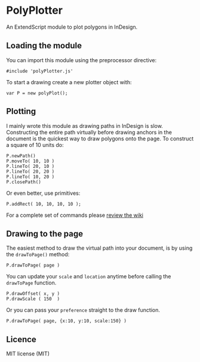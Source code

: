 # PolyPlotter
An ExtendScript module to plot polygons in InDesign.

## Loading the module
You can import this module using the preprocessor directive:

    #include 'polyPlotter.js'

To start a drawing create a new plotter object with:

    var P = new polyPlot();

## Plotting
I mainly wrote this module as drawing paths in InDesign is slow. Constructing the entire path virtually before drawing anchors in the document is the quickest way to draw polygons onto the page. To construct a square of 10 units do:

    P.newPath()
    P.moveTo( 10, 10 )
    P.lineTo( 20, 10 )
    P.lineTo( 20, 20 )
    P.lineTo( 10, 20 )
    P.closePath()

Or even better, use primitives:
	
    P.addRect( 10, 10, 10, 10 );

For a complete set of commands please [review the wiki](http://github.com/GitBruno/PolyPlotter/wiki)

## Drawing to the page
The easiest method to draw the virtual path into your document, is by using the `drawToPage()` method:

    P.drawToPage( page )
    
You can update your `scale` and `location` anytime before calling the `drawToPage` function.

    P.drawOffset( x, y )  
    P.drawScale ( 150  )  

Or you can pass your `preference` straight to the draw function.

    P.drawToPage( page, {x:10, y:10, scale:150} )


Licence
---------
MIT license (MIT)
